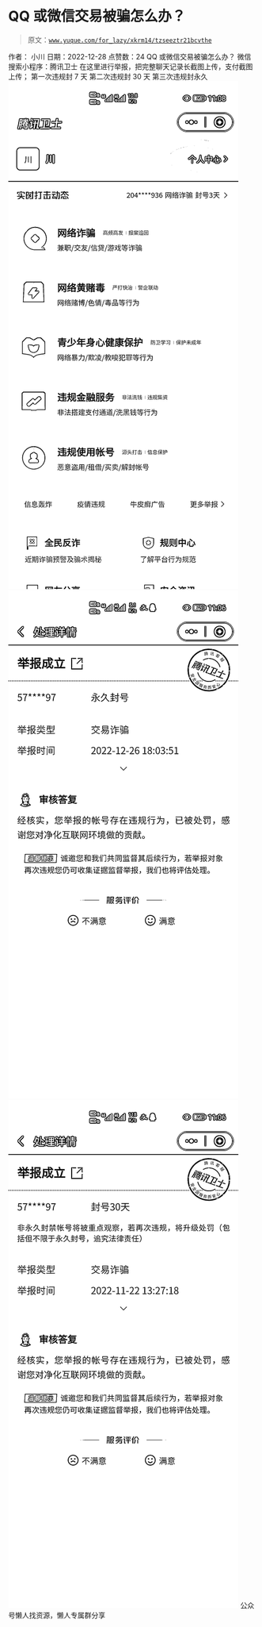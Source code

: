 # QQ 或微信交易被骗怎么办？

> 原文：[`www.yuque.com/for_lazy/xkrm14/tzseeztr21bcvthe`](https://www.yuque.com/for_lazy/xkrm14/tzseeztr21bcvthe)

<ne-p id="u05cc50d2" data-lake-id="u05cc50d2"><ne-text id="u4f8b6e80">作者： 小川</ne-text></ne-p> <ne-p id="u788fab8c" data-lake-id="u788fab8c"><ne-text id="u6256dc5b">日期：2022-12-28</ne-text></ne-p> <ne-p id="u215ec6af" data-lake-id="u215ec6af"><ne-text id="ua0a749e9">点赞数：</ne-text><ne-text id="u03f9a701" ne-bold="true">24</ne-text></ne-p> <ne-hole id="u703644b1" data-lake-id="u703644b1"><ne-card data-card-name="hr" data-card-type="block" id="apL0t" data-event-boundary="card"><ne-p id="uf330ec08" data-lake-id="uf330ec08"><ne-text id="u5a39b819">QQ 或微信交易被骗怎么办？</ne-text></ne-p> <ne-p id="u20965e78" data-lake-id="u20965e78"><ne-text id="uef794da3">微信搜索小程序：腾讯卫士</ne-text> <ne-text id="ude5d65dd">在这里进行举报，把完整聊天记录长截图上传，支付截图上传；</ne-text> <ne-text id="ue8e33cd4">第一次违规封 7 天</ne-text> <ne-text id="u8a1bbfca">第二次违规封 30 天</ne-text> <ne-text id="u60c4d3c1">第三次违规封永久</ne-text></ne-p> <ne-p id="uf50e2929" data-lake-id="uf50e2929"><ne-card data-card-name="image" data-card-type="inline" id="zfAaV" data-event-boundary="card">![](img/1600579792f6e6720294e4a52674dd37.png)</ne-card></ne-p> <ne-p id="uf7cb2c05" data-lake-id="uf7cb2c05"><ne-card data-card-name="image" data-card-type="inline" id="Y6M1t" data-event-boundary="card">![](img/e397b9d4bc34e33764843fb998cf557c.png)</ne-card></ne-p> <ne-p id="u2066349b" data-lake-id="u2066349b"><ne-card data-card-name="image" data-card-type="inline" id="X4BPd" data-event-boundary="card">![](img/ee976341d93ad074eaef27f44db04e79.png)</ne-card></ne-p> <ne-hole id="ub9cb5cf6" data-lake-id="ub9cb5cf6"><ne-card data-card-name="hr" data-card-type="block" id="wskIF" data-event-boundary="card"><ne-p id="ue66f38f2" data-lake-id="ue66f38f2"><ne-text id="u5c923562">公众号懒人找资源，懒人专属群分享</ne-text></ne-p></ne-card></ne-hole></ne-card></ne-hole>